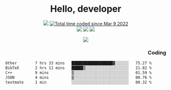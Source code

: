 # <div align='center' >Hello, developer</div>

<div align='center'>
  <a ><img src="https://img.shields.io/badge/dynamic/json?url=https%3A%2F%2Fapi.swo.moe%2Fstats%2Fgithub%2FFree-Aaron-Li&query=count&color=181717&label=GitHub&labelColor=282c34&logo=github&suffix=+follows&cacheSeconds=3600"></a>
  <a href="https://wakatime.com/@fe40087f-8eae-48dc-9950-ad0633db1591"><img src="https://wakatime.com/badge/user/fe40087f-8eae-48dc-9950-ad0633db1591.svg" alt="Total time coded since Mar 9 2022" /></a>
</div>
<div align='center'>
  <a><img src="https://img.shields.io/badge/C%2FC%2B%2B%20-%20%2375664D"></a>
  <a><img src="https://img.shields.io/badge/Kotlin%20-%20%2375664D"></a>
  <a><img src="https://img.shields.io/badge/JavaScript%20-%20%2375664D"></a>
</div>

<p align="center">
  <img src="https://readme-typing-svg.demolab.com/?lines=你好!+开发者;Hello!+ developer&font=Fira%20Code&center=true&width=380&height=50&duration=4000&pause=1000">
</p>


<div align='right'>
  <h3>Coding</h3>
</div>

<!--START_SECTION:waka-->

```txt
Other        7 hrs 33 mins   ██████████████████▓░░░░░░   75.27 %
BibTeX       2 hrs 11 mins   █████▒░░░░░░░░░░░░░░░░░░░   21.82 %
C++          9 mins          ▒░░░░░░░░░░░░░░░░░░░░░░░░   01.59 %
JSON         4 mins          ▒░░░░░░░░░░░░░░░░░░░░░░░░   00.76 %
textmate     1 min           ░░░░░░░░░░░░░░░░░░░░░░░░░   00.32 %
```

<!--END_SECTION:waka-->




